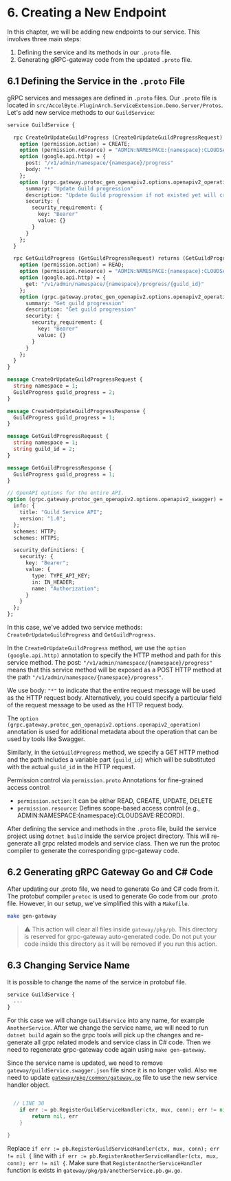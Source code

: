 # 6. Creating a New Endpoint

In this chapter, we will be adding new endpoints to our service. This involves three main steps:

1. Defining the service and its methods in our `.proto` file.
2. Generating gRPC-gateway code from the updated `.proto` file.

## 6.1 Defining the Service in the `.proto` File

gRPC services and messages are defined in `.proto` files. Our `.proto` file is located in `src/AccelByte.PluginArch.ServiceExtension.Demo.Server/Protos`. Let's add new service methods to our `GuildService`:

```protobuf
service GuildService {

  rpc CreateOrUpdateGuildProgress (CreateOrUpdateGuildProgressRequest) returns (CreateOrUpdateGuildProgressResponse) {
    option (permission.action) = CREATE;
    option (permission.resource) = "ADMIN:NAMESPACE:{namespace}:CLOUDSAVE:RECORD";
    option (google.api.http) = {
      post: "/v1/admin/namespace/{namespace}/progress"
      body: "*"
    };
    option (grpc.gateway.protoc_gen_openapiv2.options.openapiv2_operation) = {
      summary: "Update Guild progression"
      description: "Update Guild progression if not existed yet will create a new one"
      security: {
        security_requirement: {
          key: "Bearer"
          value: {}
        }
      }
    };
  }

  rpc GetGuildProgress (GetGuildProgressRequest) returns (GetGuildProgressResponse) {
    option (permission.action) = READ;
    option (permission.resource) = "ADMIN:NAMESPACE:{namespace}:CLOUDSAVE:RECORD";
    option (google.api.http) = {
      get: "/v1/admin/namespace/{namespace}/progress/{guild_id}"
    };
    option (grpc.gateway.protoc_gen_openapiv2.options.openapiv2_operation) = {
      summary: "Get guild progression"
      description: "Get guild progression"
      security: {
        security_requirement: {
          key: "Bearer"
          value: {}
        }
      }
    };
  }
}

message CreateOrUpdateGuildProgressRequest {
  string namespace = 1;
  GuildProgress guild_progress = 2;
}

message CreateOrUpdateGuildProgressResponse {
  GuildProgress guild_progress = 1;
}

message GetGuildProgressRequest {
  string namespace = 1;
  string guild_id = 2;
}

message GetGuildProgressResponse {
  GuildProgress guild_progress = 1;
}

// OpenAPI options for the entire API.
option (grpc.gateway.protoc_gen_openapiv2.options.openapiv2_swagger) = {
  info: {
    title: "Guild Service API";
    version: "1.0";
  };
  schemes: HTTP;
  schemes: HTTPS;

  security_definitions: {
    security: {
      key: "Bearer";
      value: {
        type: TYPE_API_KEY;
        in: IN_HEADER;
        name: "Authorization";
      }
    }
  };
};
```

In this case, we've added two service methods: `CreateOrUpdateGuildProgress` and `GetGuildProgress`.

In the `CreateOrUpdateGuildProgress` method, we use the `option (google.api.http)` annotation to specify the HTTP method and path for this service method. The post: `"/v1/admin/namespace/{namespace}/progress"` means that this service method will be exposed as a POST HTTP method at the path `"/v1/admin/namespace/{namespace}/progress"`.

We use body: `"*"` to indicate that the entire request message will be used as the HTTP request body. Alternatively, you could specify a particular field of the request message to be used as the HTTP request body.

The `option (grpc.gateway.protoc_gen_openapiv2.options.openapiv2_operation)` annotation is used for additional metadata about the operation that can be used by tools like Swagger.

Similarly, in the `GetGuildProgress` method, we specify a GET HTTP method and the path includes a variable part `{guild_id}` which will be substituted with the actual `guild_id` in the HTTP request.

Permission control via `permission.proto`
  Annotations for fine-grained access control:

- `permission.action`: it can be either READ, CREATE, UPDATE, DELETE
- `permission.resource`: Defines scope-based access control (e.g., ADMIN:NAMESPACE:{namespace}:CLOUDSAVE:RECORD).

After defining the service and methods in the `.proto` file, build the service project using `dotnet build` inside the service project directory. This will re-generate all grpc related models and service class. Then we run the protoc compiler to generate the corresponding grpc-gateway code.

## 6.2 Generating gRPC Gateway Go and C# Code

After updating our .proto file, we need to generate Go and C# code from it.
The protobuf compiler `protoc` is used to generate Go code from our .proto file. 
However, in our setup, we've simplified this with a `Makefile`.

```bash
make gen-gateway
```

> :warning: This action will clear all files inside `gateway/pkg/pb`. This directory is reserved for grpc-gateway auto-generated code. Do not put your code inside this directory as it will be removed if you run this action.

## 6.3 Changing Service Name

It is possible to change the name of the service in protobuf file.
```protobuf
service GuildService {
  ...
}
```
For this case we will change `GuildService` into any name, for example `AnotherService`. After we change the service name, we will need to run `dotnet build` again so the grpc tools will pick up the changes and re-generate all grpc related models and service class in C# code. Then we need to regenerate grpc-gateway code again using `make gen-gateway`.

Since the service name is updated, we need to remove `gateway/guildService.swagger.json` file since it is no longer valid. Also we need to update [`gateway/pkg/common/gateway.go`](../gateway/pkg/common/gateway.go) file to use the new service handler object.
```go

  // LINE 30
	if err := pb.RegisterGuildServiceHandler(ctx, mux, conn); err != nil {
		return nil, err
	}

}
```
Replace `if err := pb.RegisterGuildServiceHandler(ctx, mux, conn); err != nil {` line with `if err := pb.RegisterAnotherServiceHandler(ctx, mux, conn); err != nil {`. Make sure that `RegisterAnotherServiceHandler` function is exists in `gateway/pkg/pb/anotherService.pb.gw.go`.
